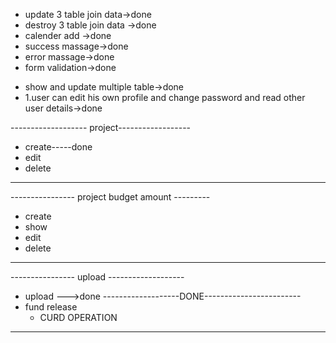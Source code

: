 - update 3 table join data->done
- destroy 3 table join data ->done
- calender add ->done
- success massage->done
- error massage->done
- form validation->done


* show and update multiple table->done
* 1.user can edit his own  profile and change password and read other user details->done

------------------- project------------------
* create-----done
* edit 
* delete
-----------------------------------------

---------------- project budget amount ---------
* create 
* show 
* edit 
* delete
-------------------------------------------
---------------- upload -------------------
* upload --->done
-------------------DONE------------------------
* fund release 
     - CURD OPERATION
-----------------------------------     -------------------------------------